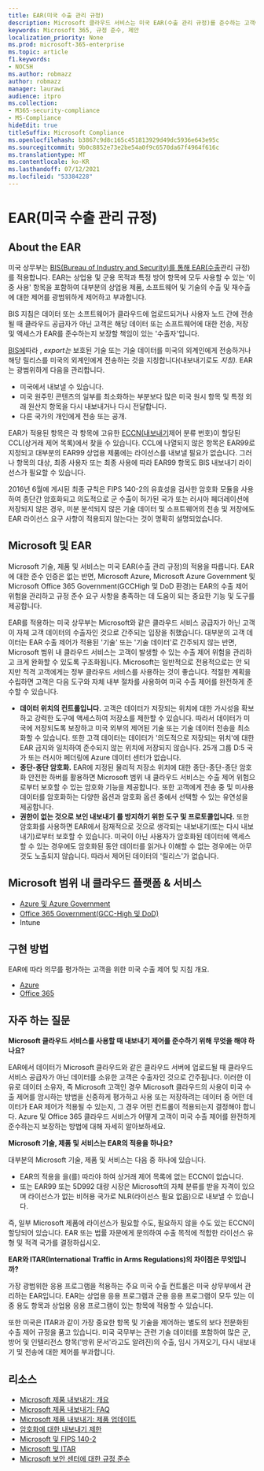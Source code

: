 ```yaml
---
title: EAR(미국 수출 관리 규정)
description: Microsoft 클라우드 서비스는 미국 EAR(수출 관리 규정)를 준수하는 고객이 규정 준수 요구 사항을 충족하고 수출 제어 위험을 관리하는 데 도움이 됩니다.
keywords: Microsoft 365, 규정 준수, 제안
localization_priority: None
ms.prod: microsoft-365-enterprise
ms.topic: article
f1.keywords:
- NOCSH
ms.author: robmazz
author: robmazz
manager: laurawi
audience: itpro
ms.collection:
- M365-security-compliance
- MS-Compliance
hideEdit: true
titleSuffix: Microsoft Compliance
ms.openlocfilehash: b3867c9d8c165c451813929d49dc5936e643e95c
ms.sourcegitcommit: 9b0c8852e73e2be54a0f9c6570da67f4964f616c
ms.translationtype: MT
ms.contentlocale: ko-KR
ms.lasthandoff: 07/12/2021
ms.locfileid: "53384228"
---
```

# <a name="us-export-administration-regulations-ear"></a>EAR(미국 수출 관리 규정)

## <a name="about-the-ear"></a>About the EAR

미국 상무부는 [BIS(Bureau of Industry and Security)를 통해 EAR(수출](https://www.bis.doc.gov/)관리 규정)를 적용합니다. EAR는 상업용 및 군용 목적과 특정 방어 항목에 모두 사용할 수 있는 '이중 사용' 항목을 포함하여 대부분의 상업용 제품, 소프트웨어 및 기술의 수출 및 재수출에 대한 제어를 광범위하게 제어하고 부과합니다.

BIS 지침은 데이터 또는 소프트웨어가 클라우드에 업로드되거나 사용자 노드 간에 전송될 때 클라우드 공급자가 아닌 고객은 해당 데이터 또는 소프트웨어에 대한 전송, 저장 및 액세스가 EAR를 준수하는지 보장할 책임이 있는 '수출자'입니다.

[BIS에](https://www.bis.doc.gov/index.php/documents/regulation-docs/412-part-734-scope-of-the-export-administration-regulations/file)따라 , *export는* 보호된 기술 또는 기술 데이터를 미국의 외계인에게 전송하거나 해당 릴리스를 미국의 외계인에게 전송하는 것을 지칭합니다(내보내기로도 *지칭).* EAR는 광범위하게 다음을 관리합니다.

- 미국에서 내보낼 수 있습니다.
- 미국 원주민 콘텐츠의 일부를 최소화하는 부분보다 많은 미국 원시  항목 및 특정 외래 원산지 항목을 다시 내보내거나 다시 전달합니다.
- 다른 국가의 개인에게 전송 또는 공개.

EAR가 적용된 항목은 각 항목에 고유한 [ECCN(내보내기](https://www.bis.doc.gov/index.php/licensing/commerce-control-list-classification/export-control-classification-number-eccn)제어 분류 번호)이 할당된 CCL(상거래 제어 목록)에서 찾을 수 있습니다. CCL에 나열되지 않은 항목은 EAR99로 지정되고 대부분의 EAR99 상업용 제품에는 라이선스를 내보낼 필요가 없습니다. 그러나 항목의 대상, 최종 사용자 또는 최종 사용에 따라 EAR99 항목도 BIS 내보내기 라이선스가 필요할 수 있습니다.

2016년 6월에 게시된 최종 규칙은 FIPS 140-2의 유효성을 검사한 암호화 모듈을 사용하여 종단간 암호화되고 의도적으로 군 수출이 허가된 국가 또는 러시아 페더레이션에 저장되지 않은 경우, 미분 분석되지 않은 기술 데이터 및 소프트웨어의 전송 및 저장에도 EAR 라이선스 요구 사항이 적용되지 않는다는 것이 명확히 설명되었습니다. [](https://www.federalregister.gov/documents/2016/06/03/2016-12734/revisions-to-definitions-in-the-export-administration-regulations)

## <a name="microsoft-and-the-ear"></a>Microsoft 및 EAR

Microsoft 기술, 제품 및 서비스는 미국 EAR(수출 관리 규정)의 적용을 따릅니다. EAR에 대한 준수 인증은 없는 반면, Microsoft Azure, Microsoft Azure Government 및 Microsoft Office 365 Government(GCCHigh 및 DoD 환경)는 EAR의 수출 제어 위험을 관리하고 규정 준수 요구 사항을 충족하는 데 도움이 되는 중요한 기능 및 도구를 제공합니다.

EAR를 적용하는 미국 상무부는 Microsoft와 같은 클라우드 서비스 공급자가 아닌 고객이 자체 고객 데이터의 수출자인 것으로 간주되는 입장을 취했습니다. 대부분의 고객 데이터는 EAR 수출 제어가 적용된 '기술' 또는 '기술 데이터'로 간주되지 않는 반면, Microsoft 범위 내 클라우드 서비스는 고객이 발생할 수 있는 수출 제어 위험을 관리하고 크게 완화할 수 있도록 구조화됩니다. Microsoft는 일반적으로 전용적으로는 안 되지만 적격 고객에게는 정부 클라우드 서비스를 사용하는 것이 좋습니다. 적절한 계획을 수립하면 고객은 다음 도구와 자체 내부 절차를 사용하여 미국 수출 제어를 완전하게 준수할 수 있습니다.

- **데이터 위치의 컨트롤입니다.** 고객은 데이터가 저장되는 위치에 대한 가시성을 확보하고 강력한 도구에 액세스하여 저장소를 제한할 수 있습니다. 따라서 데이터가 미국에 저장되도록 보장하고 미국 외부의 제어된 기술 또는 기술 데이터 전송을 최소화할 수 있습니다. 또한 고객 데이터는 데이터가 '의도적으로 저장되는 위치'에 대한 EAR 금지와 일치하여 준수되지 않는 위치에 저장되지 않습니다. 25개 그룹 D:5 국가 또는 러시아 페더링에 Azure 데이터 센터가 없습니다.
- **종단-종단 암호화.** EAR에 지정된 물리적 저장소 위치에 대한 종단-종단-종단 암호화 안전한 하버를 활용하면 Microsoft 범위 내 클라우드 서비스는 수출 제어 위험으로부터 보호할 수 있는 암호화 기능을 제공합니다. 또한 고객에게 전송 [](https://aka.ms/Azure-Encryption-Overview) 중 및 미사용 데이터를 암호화하는 다양한 옵션과 암호화 옵션 중에서 선택할 수 있는 유연성을 제공합니다.
- **권한이 없는 것으로 보인 내보내기 를 방지하기 위한 도구 및 프로토콜입니다.** 또한 암호화를 사용하면 EAR에서 잠재적으로 것으로 생각되는 내보내기(또는 다시 내보내기)로부터 보호할 수 있습니다. 미국이 아닌 사용자가 암호화된 데이터에 액세스할 수 있는 경우에도 암호화된 동안 데이터를 읽거나 이해할 수 없는 경우에는 아무 것도 노출되지 않습니다. 따라서 제어된 데이터의 '릴리스'가 없습니다.

## <a name="microsoft-in-scope-cloud-platforms--services"></a>Microsoft 범위 내 클라우드 플랫폼 & 서비스

- [Azure 및 Azure Government](https://aka.ms/AzureCompliance)
- [Office 365 Government(GCC-High 및 DoD)](https://aka.ms/Office-365-Export-Controls)
- Intune

## <a name="how-to-implement"></a>구현 방법

EAR에 따라 의무를 평가하는 고객을 위한 미국 수출 제어 및 지침 개요.

- [Azure](https://aka.ms/Azure-Export-Controls)
- [Office 365](https://aka.ms/Office-365-Export-Controls)

## <a name="frequently-asked-questions"></a>자주 하는 질문

**Microsoft 클라우드 서비스를 사용할 때 내보내기 제어를 준수하기 위해 무엇을 해야 하나요?**

EAR에서 데이터가 Microsoft 클라우드와 같은 클라우드 서버에 업로드될 때 클라우드 서비스 공급자가 아닌 데이터를 소유한 고객은 수출자인 것으로 간주됩니다. 이러한 이유로 데이터 소유자, 즉 Microsoft 고객인 경우 Microsoft 클라우드의 사용이 미국 수출 제어를 암시하는 방법을 신중하게 평가하고 사용 또는 저장하려는 데이터 중 어떤 데이터가 EAR 제어가 적용될 수 있는지, 그 경우 어떤 컨트롤이 적용되는지 결정해야 합니다. Azure 및 [](https://servicetrust.microsoft.com/ViewPage/TrustDocuments?command=Download&downloadType=Document&downloadId=c24c11f2-2cd4-444a-9160-19762855ad3a&docTab=6d000410-c9e9-11e7-9a91-892aae8839ad_FAQ_and_White_Papers) Office 365 [](https://query.prod.cms.rt.microsoft.com/cms/api/am/binary/RE1s5kI) 클라우드 서비스가 어떻게 고객이 미국 수출 제어를 완전하게 준수하는지 보장하는 방법에 대해 자세히 알아보하세요.

**Microsoft 기술, 제품 및 서비스는 EAR의 적용을 하나요?**

대부분의 Microsoft 기술, 제품 및 서비스는 다음 중 하나에 있습니다.

- EAR의 적용을 을(를) 따라야 하여 상거래 제어 목록에 없는 ECCN이 없습니다.
- 또는 EAR99 또는 5D992 대량 시장은 Microsoft의 자체 분류를 받을 자격이 있으며 라이선스가 없는 비허용 국가로 NLR(라이선스 필요 없음)으로 내보낼 수 있습니다.

즉, 일부 Microsoft 제품에 라이선스가 필요할 수도, 필요하지 않을 수도 있는 ECCN이 할당되어 있습니다. EAR 또는 법률 자문에게 문의하여 수출 목적에 적합한 라이선스 유형 및 적격 국가를 결정하십시오.

**EAR와 ITAR(International Traffic in Arms Regulations)의 차이점은 무엇입니까?**

가장 광범위한 응용 프로그램을 적용하는 주요 미국 수출 컨트롤은 미국 상무부에서 관리하는 EAR입니다. EAR는 상업용 응용 프로그램과 군용 응용 프로그램이 모두 있는 이중 용도 항목과 상업용 응용 프로그램이 있는 항목에 적용할 수 있습니다.

또한 미국은 ITAR과 같이 가장 중요한 항목 및 기술을 제어하는 별도의 보다 전문화된 수출 제어 규정을 품고 있습니다. 미국 국무부는 관련 기술 데이터를 포함하여 많은 군, 방어 및 인텔리전스 항목('방위 문서'라고도 알려진)의 수출, 임시 가져오기, 다시 내보내기 및 전송에 대한 제어를 부과합니다.

## <a name="resources"></a>리소스

- [Microsoft 제품 내보내기: 개요](https://www.microsoft.com/exporting/overview.aspx)
- [Microsoft 제품 내보내기: FAQ](https://www.microsoft.com/exporting/faq.aspx)
- [Microsoft 제품 내보내기: 제품 업데이트](https://www.microsoft.com/exporting/exporting-information.aspx)
- [암호화에 대한 내보내기 제한](/windows/uwp/security/export-restrictions-on-cryptography)
- [Microsoft 및 FIPS 140-2](offering-fips-140-2.md)
- [Microsoft 및 ITAR](offering-itar.md)
- [Microsoft 보안 센터에 대한 규정 준수](https://www.microsoft.com/trust-center/compliance/compliance-overview)
